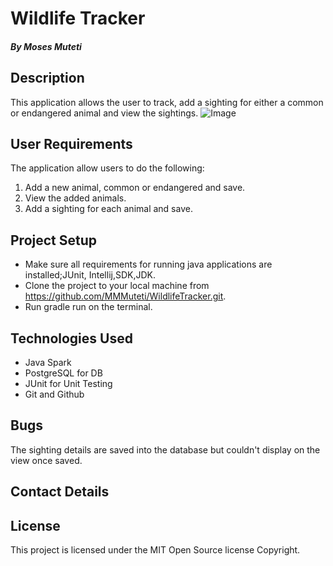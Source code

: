 # Wildlife Tracker

##### By Moses Muteti

## Description
This application allows the user to track, add a sighting for either a common or endangered animal and view the sightings.
![Image](https://w0.peakpx.com/wallpaper/894/476/HD-wallpaper-panther-black-jaguar-wild-cat-black-panther-dangerous-animals-panther-on-a-black-background.jpg)

## User Requirements
The application allow users to do the following:
1. Add a new animal, common or endangered and save.
2. View the added animals.
3. Add a sighting for each animal and save.


## Project Setup
* Make sure all requirements for running java applications are installed;JUnit, Intellij,SDK,JDK.
* Clone the project to your local machine from https://github.com/MMMuteti/WildlifeTracker.git.
* Run gradle run on the terminal.
 
 
## Technologies Used

- Java Spark 
- PostgreSQL for DB
- JUnit for Unit Testing
- Git and Github

## Bugs
The sighting details are saved into the database but couldn't display on the view once saved.


## Contact Details


## License
This project is licensed under the MIT Open Source license Copyright.